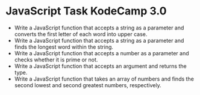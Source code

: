 # JavaScript Task KodeCamp 3.0
- Write a JavaScript function that accepts a string as a parameter and converts the first letter of each word into upper case.
- Write a JavaScript function that accepts a string as a parameter and finds the longest word within the string.
- Write a JavaScript function that accepts a number as a parameter and checks whether it is prime or not.
- Write a JavaScript function that accepts an argument and returns the type.
- Write a JavaScript function that takes an array of numbers and finds the second lowest and second greatest numbers, respectively.